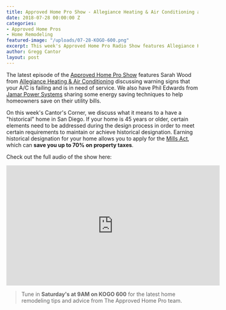 ```yaml
---
title: Approved Home Pro Show - Allegiance Heating & Air Conditioning and Jamar Power Systems
date: 2018-07-28 00:00:00 Z
categories:
- Approved Home Pros
- Home Remodeling
featured-image: "/uploads/07-28-KOGO-600.png"
excerpt: This week's Approved Home Pro Radio Show features Allegiance Heating & Air Conditioning and Jamar Power Systems.
author: Gregg Cantor
layout: post
---
```


The latest episode of the [Approved Home Pro Show](https://www.sandiegoapprovedhomepros.com/blog/approved-home-pros-radio-show-allegiance-heating-air-conditioning-inc-jamar-power-systems/) features Sarah Wood from [Allegiance Heating & Air Conditioning](http://allegianceheatingandairsd.com) discussing warning signs that your A/C is failing and is in need of service. We also have Phil Edwards from [Jamar Power Systems](http://jamarpower.com/) sharing some energy saving techniques to help homeowners save on their utility bills.

On this week's Cantor's Corner, we discuss what it means to a have a "historical" home in San Diego. If your home is 45 years or older, certain elements need to be addressed during the design process in order to meet certain requirements to maintain or achieve historical designation. Earning historical designation for your home allows you to apply for the [Mills Act](https://www.sandiego.gov/development-services/historical/faq/millsact), which can **save you up to 70% on property taxes**.

Check out the full audio of the show here:

<div class="flex-video">
  <iframe width="560" height="315" src="https://www.youtube.com/embed/PJ2XDHXjt78?rel=0&amp;showinfo=0" frameborder="0" allow="autoplay; encrypted-media" allowfullscreen></iframe>
</div>

> Tune in **Saturday's at 9AM on KOGO 600** for the latest home remodeling tips and advice from The Approved Home Pro team.
